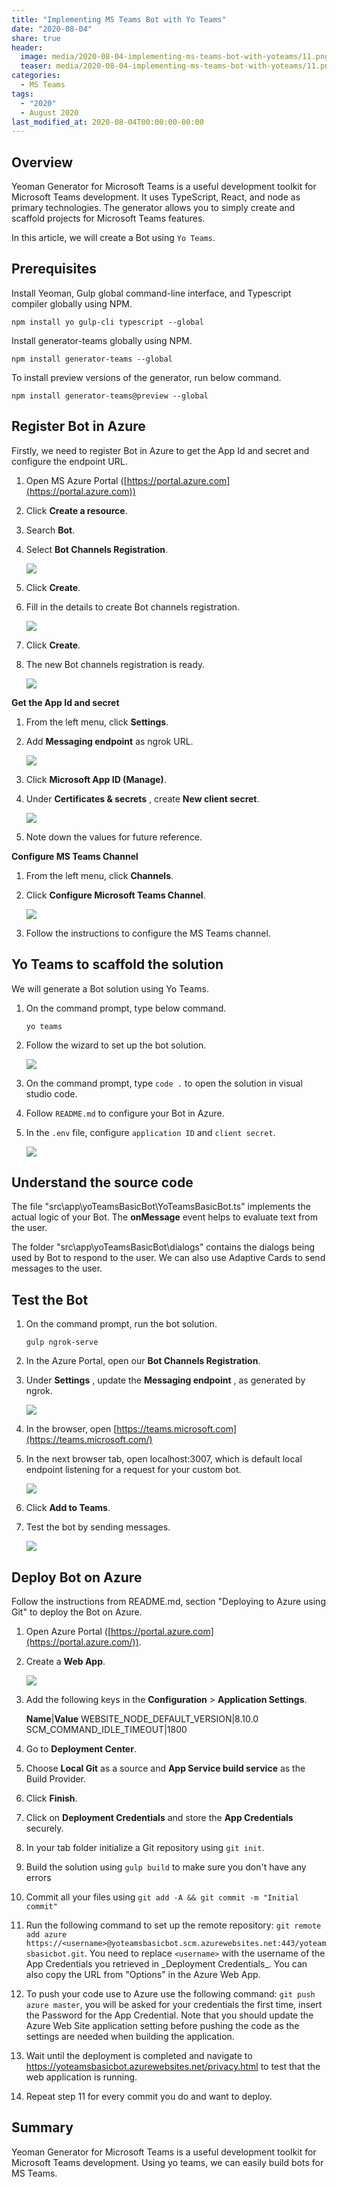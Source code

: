 ```yaml
---
title: "Implementing MS Teams Bot with Yo Teams"
date: "2020-08-04"
share: true
header:
  image: media/2020-08-04-implementing-ms-teams-bot-with-yoteams/11.png
  teaser: media/2020-08-04-implementing-ms-teams-bot-with-yoteams/11.png
categories:
  - MS Teams
tags:
  - "2020"
  - August 2020
last_modified_at: 2020-08-04T00:00:00-00:00
---
```


## Overview

Yeoman Generator for Microsoft Teams is a useful development toolkit for Microsoft Teams development. It uses TypeScript, React, and node as primary technologies. The generator allows you to simply create and scaffold projects for Microsoft Teams features.

In this article, we will create a Bot using ```Yo Teams```.


## Prerequisites

Install Yeoman, Gulp global command-line interface, and Typescript compiler globally using NPM.

```
npm install yo gulp-cli typescript --global
```

Install generator-teams globally using NPM.

```
npm install generator-teams --global
```

To install preview versions of the generator, run below command.

```
npm install generator-teams@preview --global
```

## Register Bot in Azure

Firstly, we need to register Bot in Azure to get the App Id and secret and configure the endpoint URL.

1. Open MS Azure Portal ([https://portal.azure.com](https://portal.azure.com))
2. Click **Create a resource**.
3. Search **Bot**.
4. Select **Bot Channels Registration**.

    ![](/media/2020-08-04-implementing-ms-teams-bot-with-yoteams/01.png)

5. Click **Create**.
6. Fill in the details to create Bot channels registration.

    ![](/media/2020-08-04-implementing-ms-teams-bot-with-yoteams/02.png)

7. Click **Create**.
8. The new Bot channels registration is ready.

    ![](/media/2020-08-04-implementing-ms-teams-bot-with-yoteams/03.png)


**Get the App Id and secret**

1. From the left menu, click **Settings**.
2. Add **Messaging endpoint** as ngrok URL.

    ![](/media/2020-08-04-implementing-ms-teams-bot-with-yoteams/04.png)

3. Click **Microsoft App ID (Manage)**.
4. Under **Certificates &amp; secrets** , create **New client secret**.

    ![](/media/2020-08-04-implementing-ms-teams-bot-with-yoteams/05.png)

5. Note down the values for future reference.


**Configure MS Teams Channel**

1. From the left menu, click **Channels**.
2. Click **Configure Microsoft Teams Channel**.

    ![](/media/2020-08-04-implementing-ms-teams-bot-with-yoteams/06.png)

3. Follow the instructions to configure the MS Teams channel.


## Yo Teams to scaffold the solution

We will generate a Bot solution using Yo Teams.

1. On the command prompt, type below command.

    ```
    yo teams
    ```

2. Follow the wizard to set up the bot solution.

    ![](/media/2020-08-04-implementing-ms-teams-bot-with-yoteams/07.png)

3. On the command prompt, type ```code .``` to open the solution in visual studio code.
4. Follow ```README.md``` to configure your Bot in Azure.
5. In the ```.env``` file, configure ```application ID``` and ```client secret```.

    ![](/media/2020-08-04-implementing-ms-teams-bot-with-yoteams/08.png)


## Understand the source code

The file "src\app\yoTeamsBasicBot\YoTeamsBasicBot.ts" implements the actual logic of your Bot. The **onMessage** event helps to evaluate text from the user.

The folder "src\app\yoTeamsBasicBot\dialogs\" contains the dialogs being used by Bot to respond to the user. We can also use Adaptive Cards to send messages to the user.


## Test the Bot

1. On the command prompt, run the bot solution.

    ```
    gulp ngrok-serve
    ```

2. In the Azure Portal, open our **Bot Channels Registration**.
3. Under **Settings** , update the **Messaging endpoint** , as generated by ngrok.

    ![](/media/2020-08-04-implementing-ms-teams-bot-with-yoteams/09.png)

4. In the browser, open [https://teams.microsoft.com](https://teams.microsoft.com/)
5. In the next browser tab, open localhost:3007, which is default local endpoint listening for a request for your custom bot.

    ![](/media/2020-08-04-implementing-ms-teams-bot-with-yoteams/10.png)

6. Click **Add to Teams**.
7. Test the bot by sending messages.

    ![](/media/2020-08-04-implementing-ms-teams-bot-with-yoteams/11.png)


## Deploy Bot on Azure

Follow the instructions from README.md, section "Deploying to Azure using Git" to deploy the Bot on Azure.

1. Open Azure Portal ([https://portal.azure.com](https://portal.azure.com/)).
2. Create a **Web App**.

    ![](/media/2020-08-04-implementing-ms-teams-bot-with-yoteams/12.png)

3. Add the following keys in the **Configuration** > **Application Settings**.

    **Name**|**Value**
    WEBSITE_NODE_DEFAULT_VERSION|8.10.0
    SCM_COMMAND_IDLE_TIMEOUT|1800

4. Go to **Deployment Center**.
5. Choose **Local Git** as a source and **App Service build service** as the Build Provider.
6. Click **Finish**.
7. Click on **Deployment Credentials** and store the **App Credentials** securely.
8. In your tab folder initialize a Git repository using ```git init```.
9. Build the solution using `gulp build` to make sure you don't have any errors
10. Commit all your files using `git add -A && git commit -m "Initial commit"`
11. Run the following command to set up the remote repository: `git remote add azure https://<username>@yoteamsbasicbot.scm.azurewebsites.net:443/yoteamsbasicbot.git`. You need to replace `<username>` with the username of the App Credentials you retrieved in \_Deployment Credentials\_. You can also copy the URL from "Options" in the Azure Web App.
12. To push your code use to Azure use the following command: `git push azure master`, you will be asked for your credentials the first time, insert the Password for the App Credential. Note that you should update the Azure Web Site application setting before pushing the code as the settings are needed when building the application.
13. Wait until the deployment is completed and navigate to https://yoteamsbasicbot.azurewebsites.net/privacy.html to test that the web application is running.
14. Repeat step 11 for every commit you do and want to deploy.


## Summary

Yeoman Generator for Microsoft Teams is a useful development toolkit for Microsoft Teams development. Using yo teams, we can easily build bots for MS Teams.
